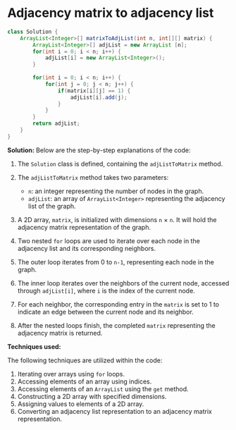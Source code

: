 # Adjacency matrix to adjacency list

```java
class Solution {
    ArrayList<Integer>[] matrixToAdjList(int n, int[][] matrix) {
        ArrayList<Integer>[] adjList = new ArrayList [n];
		for(int i = 0; i < n; i++) {
			adjList[i] = new ArrayList<Integer>();
		}
		
		for(int i = 0; i < n; i++) {
			for(int j = 0; j < n; j++) {
				if(matrix[i][j] == 1) {
					adjList[i].add(j);
				}
			}
		}
		return adjList;
    }
}
```

**Solution:**
Below are the step-by-step explanations of the code:

1. The `Solution` class is defined, containing the `adjListToMatrix` method.

2. The `adjListToMatrix` method takes two parameters:
   - `n`: an integer representing the number of nodes in the graph.
   - `adjList`: an array of `ArrayList<Integer>` representing the adjacency list of the graph.

3. A 2D array, `matrix`, is initialized with dimensions `n` × `n`. It will hold the adjacency matrix representation of the graph.

4. Two nested `for` loops are used to iterate over each node in the adjacency list and its corresponding neighbors.

5. The outer loop iterates from 0 to `n-1`, representing each node in the graph.

6. The inner loop iterates over the neighbors of the current node, accessed through `adjList[i]`, where `i` is the index of the current node.

7. For each neighbor, the corresponding entry in the `matrix` is set to 1 to indicate an edge between the current node and its neighbor.

8. After the nested loops finish, the completed `matrix` representing the adjacency matrix is returned.

**Techniques used:**

The following techniques are utilized within the code:

1. Iterating over arrays using `for` loops.
2. Accessing elements of an array using indices.
3. Accessing elements of an `ArrayList` using the `get` method.
4. Constructing a 2D array with specified dimensions.
5. Assigning values to elements of a 2D array.
6. Converting an adjacency list representation to an adjacency matrix representation.



